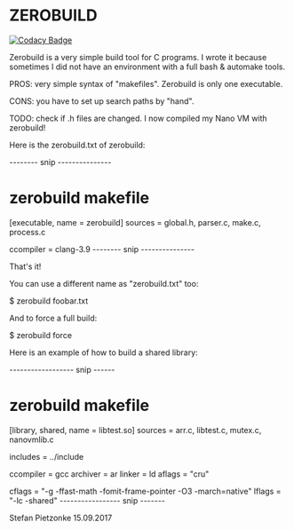 ZEROBUILD
=========
[![Codacy Badge](https://api.codacy.com/project/badge/Grade/b929bcf0782b4b09b29f5cd090f05a59)](https://www.codacy.com/app/koder77/zerobuild?utm_source=github.com&amp;utm_medium=referral&amp;utm_content=koder77/zerobuild&amp;utm_campaign=Badge_Grade)

Zerobuild is a very simple build tool for C programs.
I wrote it because sometimes I did not have an environment with a full bash & automake tools.

PROS: very simple syntax of "makefiles". Zerobuild is only one executable.

CONS: you have to set up search paths by "hand".

TODO: check if .h files are changed.
I now compiled my Nano VM with zerobuild!

Here is the zerobuild.txt of zerobuild:

-------- snip ---------------
# zerobuild makefile

[executable, name = zerobuild]
sources = global.h, parser.c, make.c, process.c

ccompiler = clang-3.9
-------- snip ---------------

That's it!

You can use a different name as "zerobuild.txt" too:

$ zerobuild foobar.txt

And to force a full build:

$ zerobuild force


Here is an example of how to build a shared library:

------------------ snip ------
# zerobuild makefile

[library, shared, name = libtest.so]
sources = arr.c, libtest.c, mutex.c, nanovmlib.c

includes = ../include

ccompiler = gcc
archiver = ar
linker = ld
aflags = "cru"

cflags = "-g -ffast-math -fomit-frame-pointer -O3 -march=native"
lflags = "-lc -shared"
----------------- snip -------


Stefan Pietzonke  15.09.2017
